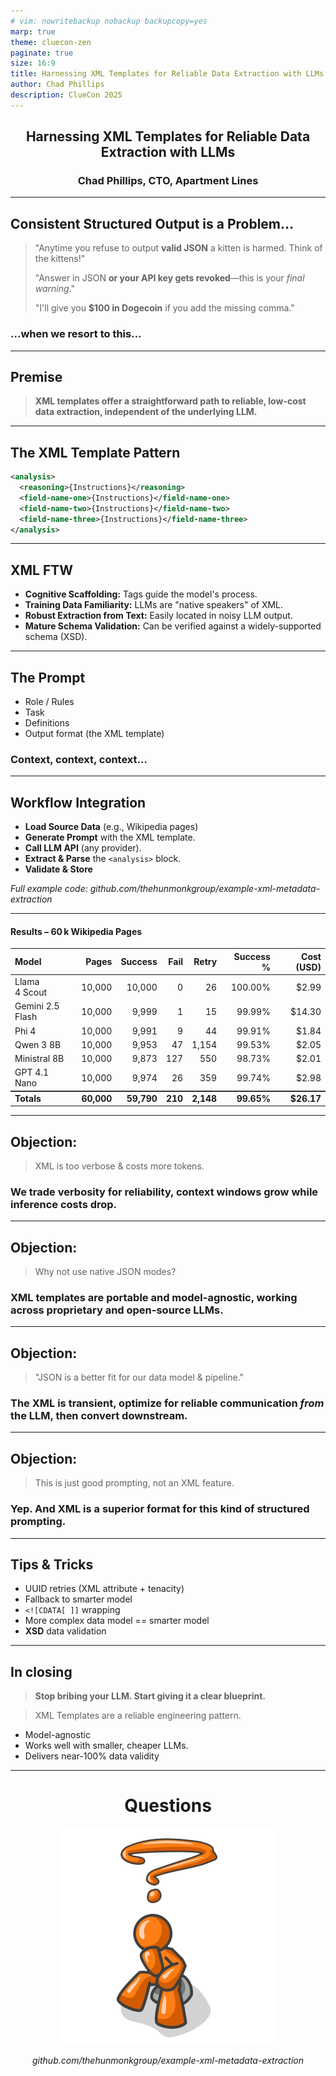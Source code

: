 ```yaml
---
# vim: nowritebackup nobackup backupcopy=yes
marp: true
theme: cluecon-zen
paginate: true
size: 16:9
title: Harnessing XML Templates for Reliable Data Extraction with LLMs
author: Chad Phillips
description: ClueCon 2025
---
```


<div style="text-align: center">

## Harnessing XML Templates for Reliable Data Extraction with LLMs

### Chad Phillips, CTO, Apartment Lines

</div>

---

<style scoped>
section {
  font-size: 1.8em;
}
</style>

## Consistent Structured Output is a Problem...

> "Anytime you refuse to output **valid JSON** a kitten is harmed. Think of the kittens!"
>
> "Answer in JSON **or your API key gets revoked**—this is your *final warning*."
>
> "I'll give you **\$100 in Dogecoin** if you add the missing comma."

### ...when we resort to this...

---

## Premise

> **XML templates offer a straightforward path to reliable, low-cost data extraction, independent of the underlying LLM.**

---

## The XML Template Pattern

```xml
<analysis>
  <reasoning>{Instructions}</reasoning>
  <field-name-one>{Instructions}</field-name-one>
  <field-name-two>{Instructions}</field-name-two>
  <field-name-three>{Instructions}</field-name-three>
</analysis>
```

---

## XML FTW

* **Cognitive Scaffolding:** Tags guide the model's process.
* **Training Data Familiarity:** LLMs are "native speakers" of XML.
* **Robust Extraction from Text:** Easily located in noisy LLM output.
* **Mature Schema Validation:** Can be verified against a widely-supported schema (XSD).

---

## The Prompt

* Role / Rules
* Task
* Definitions
* Output format (the XML template)

### Context, context, context...

---

## Workflow Integration

* **Load Source Data** (e.g., Wikipedia pages)
* **Generate Prompt** with the XML template.
* **Call LLM API** (any provider).
* **Extract & Parse** the `<analysis>` block.
* **Validate & Store**

*Full example code: github.com/thehunmonkgroup/example-xml-metadata-extraction*

---

<style scoped>
section {
  font-size: 2em;
}
table tr:last-child td {
  border-top: 2px solid #333;
  font-weight: bold;
}
</style>

#### Results – 60 k Wikipedia Pages

| Model               | Pages  | Success | Fail | Retry | Success % | Cost (USD) |
| :------------------ | -----: | ------: | ---: | ----: |  -------: | ---------: |
| Llama 4 Scout       | 10,000 |  10,000 |    0 |    26 |   100.00% |      $2.99 |
| Gemini 2.5 Flash    | 10,000 |   9,999 |    1 |    15 |    99.99% |     $14.30 |
| Phi 4               | 10,000 |   9,991 |    9 |    44 |    99.91% |      $1.84 |
| Qwen 3 8B           | 10,000 |   9,953 |   47 | 1,154 |    99.53% |      $2.05 |
| Ministral 8B        | 10,000 |   9,873 |  127 |   550 |    98.73% |      $2.01 |
| GPT 4.1 Nano        | 10,000 |   9,974 |   26 |   359 |    99.74% |      $2.98 |
| Totals              | 60,000 |  59,790 |  210 | 2,148 |    99.65% |     $26.17 |

---

## Objection:

> XML is too verbose & costs more tokens.

### We trade verbosity for reliability, context windows grow while inference costs drop.

---

## Objection:

> Why not use native JSON modes?

### XML templates are portable and model-agnostic, working across proprietary and open-source LLMs.

---

## Objection:

> "JSON is a better fit for our data model & pipeline."

### The XML is transient, optimize for reliable communication *from* the LLM, then convert downstream.

---

## Objection:

> This is just good prompting, not an XML feature.

### Yep. And XML is a superior format for this kind of structured prompting.

---

## Tips & Tricks

* UUID retries (XML attribute + tenacity)
* Fallback to smarter model
* `<![CDATA[ ]]` wrapping
* More complex data model == smarter model
* **XSD** data validation

---

## In closing

> **Stop bribing your LLM. Start giving it a clear blueprint.**

> XML Templates are a reliable engineering pattern.

* Model-agnostic
* Works well with smaller, cheaper LLMs.
* Delivers near-100% data validity

---

<div style="text-align: center">

# Questions

![Questions](./questions.png)

*github.com/thehunmonkgroup/example-xml-metadata-extraction*
</div>
